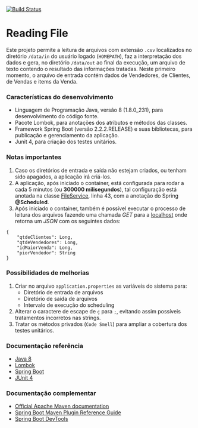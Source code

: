 [![Build Status](https://travis-ci.com/jccorreacouto/readingfile.svg?branch=master)](https://travis-ci.com/jccorreacouto/readingfile)

# Reading File
Este projeto permite a leitura de arquivos com extensão ``.csv`` localizados no diretório ``/data/in`` do usuário logado (``HOMEPATH``), 
faz a interpretação dos dados e gera, no diretório ``/data/out`` ao final da execução, um arquivo de texto contendo o resultado das informações
tratadas.
Neste primeiro momento, o arquivo de entrada contém dados de Vendedores, de Clientes, de Vendas e items da Venda.

### Características do desenvolvimento
* Linguagem de Programação Java, versão 8 (1.8.0_231), para desenvolvimento do código fonte.
* Pacote Lombok, para anotações dos atributos e métodos das classes.
* Framework Spring Boot (versão 2.2.2.RELEASE) e suas bibliotecas, para publicação e gerenciamento da aplicação.
* Junit 4, para criação dos testes unitários.

### Notas importantes
1. Caso os diretórios de entrada e saída não estejam criados, ou tenham sido apagados, a aplicação irá criá-los.
2. A aplicação, após iniciado o container, está configurada para rodar a cada 5 minutos (ou **300000 milisegundos**), 
tal configuração está anotada na classe [FileService](/src/main/java/com/testedev/readingfile/service/FileService.java), 
linha 43, com a anotação do Spring **@Scheduled**.
3. Após iniciado o container, também é possível executar o processo de leitura dos arquivos fazendo uma chamada *GET* 
para a [localhost](http://localhost:8080/vendas/extrato) onde retorna um *JSON* com os seguintes dados:
```
{
    "qtdeClientes": Long,
    "qtdeVendedores": Long,
    "idMaiorVenda": Long,
    "piorVendedor": String
}
```

### Possibilidades de melhorias
1. Criar no arquivo ``application.properties`` as variáveis do sistema para:
    * Diretório de entrada de arquivos
    * Diretório de saída de arquivos
    * Intervalo de execução do scheduling  
2. Alterar o caractere de escape de ``ç`` para ``;``, evitando assim possíveis tratamentos incorretos nas strings.
3. Tratar os métodos privados (``Code Smell``) para ampliar a cobertura dos testes unitários.

### Documentação referência

* [Java 8](https://docs.oracle.com/javase/8/docs/)
* [Lombok](https://projectlombok.org/)
* [Spring Boot](https://docs.spring.io/spring-boot/docs/2.2.2.RELEASE/reference/html/getting-started.html)
* [JUnit 4](https://junit.org/junit4/)

### Documentação complementar
* [Official Apache Maven documentation](https://maven.apache.org/guides/index.html)
* [Spring Boot Maven Plugin Reference Guide](https://docs.spring.io/spring-boot/docs/2.2.2.RELEASE/maven-plugin/)
* [Spring Boot DevTools](https://docs.spring.io/spring-boot/docs/2.2.2.RELEASE/reference/htmlsingle/#using-boot-devtools)

